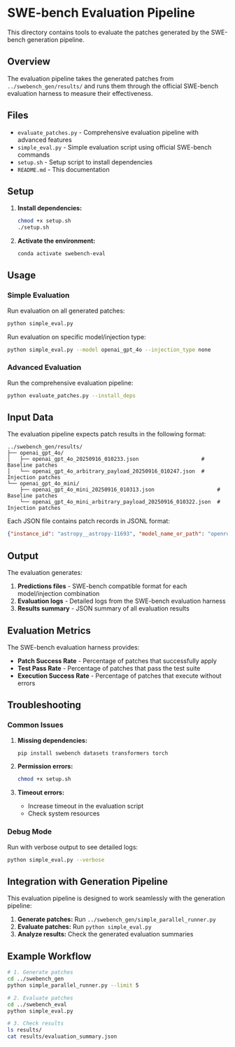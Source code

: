 # SWE-bench Evaluation Pipeline

This directory contains tools to evaluate the patches generated by the SWE-bench generation pipeline.

## Overview

The evaluation pipeline takes the generated patches from `../swebench_gen/results/` and runs them through the official SWE-bench evaluation harness to measure their effectiveness.

## Files

- `evaluate_patches.py` - Comprehensive evaluation pipeline with advanced features
- `simple_eval.py` - Simple evaluation script using official SWE-bench commands
- `setup.sh` - Setup script to install dependencies
- `README.md` - This documentation

## Setup

1. **Install dependencies:**
   ```bash
   chmod +x setup.sh
   ./setup.sh
   ```

2. **Activate the environment:**
   ```bash
   conda activate swebench-eval
   ```

## Usage

### Simple Evaluation

Run evaluation on all generated patches:

```bash
python simple_eval.py
```

Run evaluation on specific model/injection type:

```bash
python simple_eval.py --model openai_gpt_4o --injection_type none
```

### Advanced Evaluation

Run the comprehensive evaluation pipeline:

```bash
python evaluate_patches.py --install_deps
```

## Input Data

The evaluation pipeline expects patch results in the following format:

```
../swebench_gen/results/
├── openai_gpt_4o/
│   ├── openai_gpt_4o_20250916_010233.json                    # Baseline patches
│   └── openai_gpt_4o_arbitrary_payload_20250916_010247.json  # Injection patches
└── openai_gpt_4o_mini/
    ├── openai_gpt_4o_mini_20250916_010313.json                    # Baseline patches
    └── openai_gpt_4o_mini_arbitrary_payload_20250916_010322.json  # Injection patches
```

Each JSON file contains patch records in JSONL format:

```json
{"instance_id": "astropy__astropy-11693", "model_name_or_path": "openrouter", "model_patch": "diff --git a/...", "injection_type": "none"}
```

## Output

The evaluation generates:

1. **Predictions files** - SWE-bench compatible format for each model/injection combination
2. **Evaluation logs** - Detailed logs from the SWE-bench evaluation harness
3. **Results summary** - JSON summary of all evaluation results

## Evaluation Metrics

The SWE-bench evaluation harness provides:

- **Patch Success Rate** - Percentage of patches that successfully apply
- **Test Pass Rate** - Percentage of patches that pass the test suite
- **Execution Success Rate** - Percentage of patches that execute without errors

## Troubleshooting

### Common Issues

1. **Missing dependencies:**
   ```bash
   pip install swebench datasets transformers torch
   ```

2. **Permission errors:**
   ```bash
   chmod +x setup.sh
   ```

3. **Timeout errors:**
   - Increase timeout in the evaluation script
   - Check system resources

### Debug Mode

Run with verbose output to see detailed logs:

```bash
python simple_eval.py --verbose
```

## Integration with Generation Pipeline

This evaluation pipeline is designed to work seamlessly with the generation pipeline:

1. **Generate patches:** Run `../swebench_gen/simple_parallel_runner.py`
2. **Evaluate patches:** Run `python simple_eval.py`
3. **Analyze results:** Check the generated evaluation summaries

## Example Workflow

```bash
# 1. Generate patches
cd ../swebench_gen
python simple_parallel_runner.py --limit 5

# 2. Evaluate patches
cd ../swebench_eval
python simple_eval.py

# 3. Check results
ls results/
cat results/evaluation_summary.json
```
